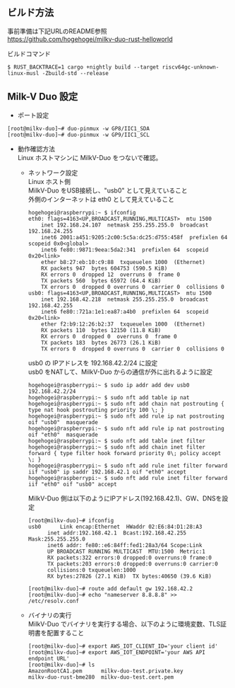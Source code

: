 ## ビルド方法
  事前準備は下記URLのREADME参照  
  https://github.com/hogehogei/milkv-duo-rust-helloworld

  ビルドコマンド
  ```
  $ RUST_BACKTRACE=1 cargo +nightly build --target riscv64gc-unknown-linux-musl -Zbuild-std --release
  ```

## Milk-V Duo 設定
- ポート設定
```
[root@milkv-duo]~# duo-pinmux -w GP8/IIC1_SDA
[root@milkv-duo]~# duo-pinmux -w GP9/IIC1_SCL
```
- 動作確認方法  
  Linux ホストマシンに MilkV-Duo をつないで確認。
  - ネットワーク設定  
    Linux ホスト側  
    MilkV-Duo をUSB接続し、"usb0" として見えていること    
    外側のインターネットは eth0 として見えていること    
    ```
    hogehogei@raspberrypi:~ $ ifconfig
    eth0: flags=4163<UP,BROADCAST,RUNNING,MULTICAST>  mtu 1500
        inet 192.168.24.107  netmask 255.255.255.0  broadcast 192.168.24.255
        inet6 2001:a451:9205:2c00:5c5a:dc25:d755:458f  prefixlen 64  scopeid 0x0<global>
        inet6 fe80::9871:9eea:5da2:341  prefixlen 64  scopeid 0x20<link>
        ether b8:27:eb:10:c9:88  txqueuelen 1000  (Ethernet)
        RX packets 947  bytes 604753 (590.5 KiB)
        RX errors 0  dropped 12  overruns 0  frame 0
        TX packets 560  bytes 65972 (64.4 KiB)
        TX errors 0  dropped 0 overruns 0  carrier 0  collisions 0
    usb0: flags=4163<UP,BROADCAST,RUNNING,MULTICAST>  mtu 1500
        inet 192.168.42.218  netmask 255.255.255.0  broadcast 192.168.42.255
        inet6 fe80::721a:1e1:ea87:a4b0  prefixlen 64  scopeid 0x20<link>
        ether f2:b9:12:26:b2:37  txqueuelen 1000  (Ethernet)
        RX packets 110  bytes 12150 (11.8 KiB)
        RX errors 0  dropped 0  overruns 0  frame 0
        TX packets 183  bytes 26773 (26.1 KiB)
        TX errors 0  dropped 0 overruns 0  carrier 0  collisions 0
    ```
    
    usb0 の IPアドレスを 192.168.42.2/24 に設定    
    usb0 をNATして、MilkV-Duo からの通信が外に出れるように設定  
    ```
    hogehogei@raspberrypi:~ $ sudo ip addr add dev usb0 192.168.42.2/24
    hogehogei@raspberrypi:~ $ sudo nft add table ip nat
    hogehogei@raspberrypi:~ $ sudo nft add chain nat postrouting { type nat hook postrouting priority 100 \; }
    hogehogei@raspberrypi:~ $ sudo nft add rule ip nat postrouting oif "usb0"  masquerade
    hogehogei@raspberrypi:~ $ sudo nft add rule ip nat postrouting oif "eth0"  masquerade
    hogehogei@raspberrypi:~ $ sudo nft add table inet filter
    hogehogei@raspberrypi:~ $ sudo nft add chain inet filter forward { type filter hook forward priority 0\; policy accept \; }
    hogehogei@raspberrypi:~ $ sudo nft add rule inet filter forward iif "usb0" ip saddr 192.168.42.1 oif "eth0" accept
    hogehogei@raspberrypi:~ $ sudo nft add rule inet filter forward iif "eth0" oif "usb0" accept
    ```

    MilkV-Duo 側は以下のようにIPアドレス(192.168.42.1)、GW、DNSを設定  
    ```
    [root@milkv-duo]~# ifconfig
    usb0      Link encap:Ethernet  HWaddr 02:E6:84:D1:28:A3
          inet addr:192.168.42.1  Bcast:192.168.42.255  Mask:255.255.255.0
          inet6 addr: fe80::e6:84ff:fed1:28a3/64 Scope:Link
          UP BROADCAST RUNNING MULTICAST  MTU:1500  Metric:1
          RX packets:322 errors:0 dropped:0 overruns:0 frame:0
          TX packets:203 errors:0 dropped:0 overruns:0 carrier:0
          collisions:0 txqueuelen:1000
          RX bytes:27826 (27.1 KiB)  TX bytes:40650 (39.6 KiB)
    
    [root@milkv-duo]~# route add default gw 192.168.42.2
    [root@milkv-duo]~# echo "nameserver 8.8.8.8" >> /etc/resolv.conf
    ```
    
  - バイナリの実行  
    MilkV-Duo でバイナリを実行する場合、以下のように環境変数、TLS証明書を配置すること   
    ```
    [root@milkv-duo]~# export AWS_IOT_CLIENT_ID='your client id'
    [root@milkv-duo]~# export AWS_IOT_ENDPOINT='your AWS API endpoint URL'
    [root@milkv-duo]~# ls
    AmazonRootCA1.pem      milkv-duo-test.private.key
    milkv-duo-rust-bme280  milkv-duo-test.cert.pem
    ```
